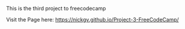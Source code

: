 This is the third project to freecodecamp 

Visit the Page here: https://nickgv.github.io/Project-3-FreeCodeCamp/